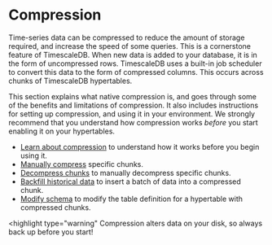 # Compression
Time-series data can be compressed to reduce the amount of storage required, and
increase the speed of some queries. This is a cornerstone feature of
TimescaleDB. When new data is added to your database, it is in the form of
uncompressed rows. TimescaleDB uses a built-in job scheduler to convert this
data to the form of compressed columns. This occurs across chunks of TimescaleDB
hypertables.

This section explains what native compression is, and goes through some of the
benefits and limitations of compression. It also includes instructions for
setting up compression, and using it in your environment. We strongly recommend
that you understand how compression works *before* you start enabling it on your
hypertables.

*   [Learn about compression][compression] to understand how it works before you begin using it.
*   [Manually compress][manual-compression] specific chunks.
*   [Decompress chunks][decompress-chunks] to manually decompress specific chunks.
*   [Backfill historical data][backfill-historical] to insert a batch of data into a compressed chunk.
*   [Modify schema][modify-schema] to modify the table definition for a hypertable with compressed chunks.

<highlight type="warning"
Compression alters data on your disk, so always back up before you start!
</highlight>

[compression]: /how-to-guides/compression/compression
[manual-compression]: /how-to-guides/compression/manually-compress-chunks
[decompress-chunks]: /how-to-guides/compression/decompress-chunks
[backfill-historical]: /how-to-guides/compression/backfill-historical-data
[modify-schema]: /how-to-guides/compression/modify-a-schema
